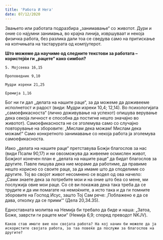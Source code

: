 ```yaml
---
title: 'Работа И Нега'
date: 07/12/2020
---
```


Звањето или работата подразбира „занимавање“ со животот. Дури и оние со најумни занимања, во крајна линија, извршуваат и некоја физичка работа, без разлика дали тоа се сведува само на притискање на копчињата на тастарурата од компјутерот.

**Што можеме да научиме од следните текстови за работата – користејќи ги „рацете“ како симбол?**

`5. Мојсеева 16,15`

`Проповедник 9,10`

`Мудри изреки 21,25`

`Еремија 1,16`

Бог ни ги дал „делата на нашите раце“, за да можеме да доживееме исполнетост и радост (види: Мудри изреки 10,4; 12,14). Во психологијата „самоефикасноста“ (лично доживување на успехот) опишува верување дека секоја личност е способна да постигне нешто значајно во животот). Самоефикасноста не се зголемува само со случајно повторување на зборовите: „Мислам дека можам! Мислам дека можам!“ Само конкретното занимавање со некоја работа ја зголемува самоефикасноста.

Иако „делата на нашите раце“ претставува Божји благослов за нас (види Псалм 90,17) и ни овозможува да живееме осмислен живот, Божјиот конечен план е „делата на нашите раце“ да бидат благослов за другите. Павле пишува дека ние мораме да работиме, да правиме нешто корисно со своите раце, за да имаме што да споделиме со другите. Тој во својот живот несомнено се водел од ова начело:
<br>
„Сами знаете дека за потребите мои и на оние што беа со мене, ми послужија овие мои раце. Со сè ви покажав дека така треба да се трудите и да им помагате на немоќните, а исто така и да ги помните зборовите на Господ Исус, зашто Тој Сам рече: ‚Поблажено е да се дава, отколку да се прими‘“ (Дела 20,34.35).

Едноставната молитва на Немија би требало да биде и наша: „Затоа, Боже, заврсти ги рацете мои“ (Немија 6,9; според преводот NKJV).

`Каков став имате вие кон својата работа? На кој начин би можеле да ја искористите својата работа, за таа повеќе да послужи за благослов на другите?`